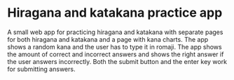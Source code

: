 
# Hiragana and katakana practice app

A small web app for practicing hiragana and katakana with separate pages for both hiragana and katakana and a page with kana charts. The app shows a random kana and the user has to type it in romaji.
The app shows the amount of correct and incorrect answers and shows the right answer if the user answers incorrectly. Both the submit button and the enter key work for submitting answers.